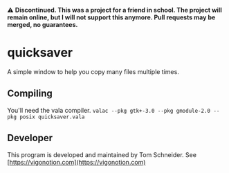  :warning: **Discontinued. This was a project for a friend in school. The project will remain online, but I will not support this anymore. Pull requests may be merged, no guarantees.**

# quicksaver
A simple window to help you copy many files multiple times.

## Compiling
You'll need the vala compiler.
`valac --pkg gtk+-3.0 --pkg gmodule-2.0 --pkg posix quicksaver.vala`


## Developer
This program is developed and maintained by Tom Schneider. See [https://vigonotion.com](https://vigonotion.com)
